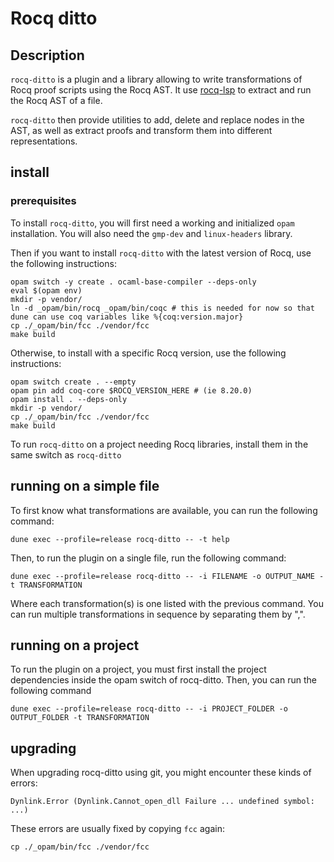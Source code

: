 # Rocq ditto

## Description

`rocq-ditto` is a plugin and a library allowing to write transformations of Rocq proof scripts using the Rocq AST.
It use [rocq-lsp](https://github.com/ejgallego/coq-lsp) to extract and run the Rocq AST of a file.

`rocq-ditto` then provide utilities to add, delete and replace nodes in the AST, as well as extract proofs and 
transform them into different representations.

## install

### prerequisites

To install `rocq-ditto`, you will first need a working and initialized `opam` installation.
You will also need the `gmp-dev` and `linux-headers` library.

Then if you want to install `rocq-ditto` with the latest version of Rocq, use the following instructions:
```shell
opam switch -y create . ocaml-base-compiler --deps-only
eval $(opam env)
mkdir -p vendor/
ln -d _opam/bin/rocq _opam/bin/coqc # this is needed for now so that dune can use coq variables like %{coq:version.major}
cp ./_opam/bin/fcc ./vendor/fcc
make build
```
Otherwise, to install with a specific Rocq version, use the following instructions:
```shell
opam switch create . --empty
opam pin add coq-core $ROCQ_VERSION_HERE # (ie 8.20.0)
opam install . --deps-only
mkdir -p vendor/
cp ./_opam/bin/fcc ./vendor/fcc
make build
```

To run `rocq-ditto` on a project needing Rocq libraries, install them in the same switch as `rocq-ditto`

## running on a simple file

To first know what transformations are available, you can run the following command:

``` shell
dune exec --profile=release rocq-ditto -- -t help
```

Then, to run the plugin on a single file, run the following command:

```shell
dune exec --profile=release rocq-ditto -- -i FILENAME -o OUTPUT_NAME -t TRANSFORMATION
```
Where each transformation(s) is one listed with the previous command. You can run multiple transformations in sequence by separating them by ",".

## running on a project

To run the plugin on a project, you must first install the project dependencies inside the opam switch of rocq-ditto.
Then, you can run the following command
```shell
dune exec --profile=release rocq-ditto -- -i PROJECT_FOLDER -o OUTPUT_FOLDER -t TRANSFORMATION
```

## upgrading 

When upgrading rocq-ditto using git, you might encounter these kinds of errors:
```shell
Dynlink.Error (Dynlink.Cannot_open_dll Failure ... undefined symbol: ...)
```

These errors are usually fixed by copying `fcc` again:
```shell
cp ./_opam/bin/fcc ./vendor/fcc
```
